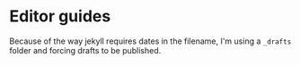 # Editor guides

Because of the way jekyll requires dates in the filename, I'm using a `_drafts` folder and forcing drafts to be published.
